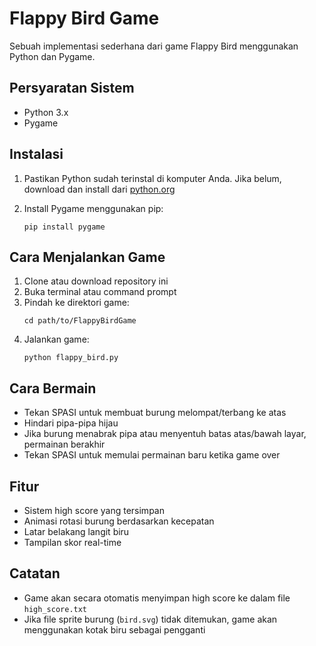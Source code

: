 # Flappy Bird Game

Sebuah implementasi sederhana dari game Flappy Bird menggunakan Python dan Pygame.

## Persyaratan Sistem

- Python 3.x
- Pygame

## Instalasi

1. Pastikan Python sudah terinstal di komputer Anda. Jika belum, download dan install dari [python.org](https://www.python.org/downloads/)

2. Install Pygame menggunakan pip:
   ```
   pip install pygame
   ```

## Cara Menjalankan Game

1. Clone atau download repository ini
2. Buka terminal atau command prompt
3. Pindah ke direktori game:
   ```
   cd path/to/FlappyBirdGame
   ```
4. Jalankan game:
   ```
   python flappy_bird.py
   ```

## Cara Bermain

- Tekan SPASI untuk membuat burung melompat/terbang ke atas
- Hindari pipa-pipa hijau
- Jika burung menabrak pipa atau menyentuh batas atas/bawah layar, permainan berakhir
- Tekan SPASI untuk memulai permainan baru ketika game over

## Fitur

- Sistem high score yang tersimpan
- Animasi rotasi burung berdasarkan kecepatan
- Latar belakang langit biru
- Tampilan skor real-time

## Catatan

- Game akan secara otomatis menyimpan high score ke dalam file `high_score.txt`
- Jika file sprite burung (`bird.svg`) tidak ditemukan, game akan menggunakan kotak biru sebagai pengganti
